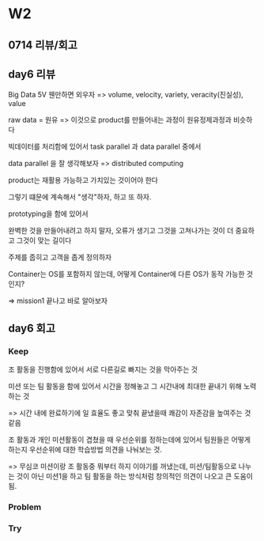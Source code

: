 # W2

## 0714 리뷰/회고

## day6 리뷰


Big Data 5V 웬만하면 외우자 => volume, velocity, variety, veracity(진실성), value

raw data = 원유 => 이것으로 product를 만들어내는 과정이 원유정제과정과 비슷하다

빅데이터를 처리함에 있어서 task parallel 과 data parallel 중에서

data parallel 을 잘 생각해보자 => distributed computing

product는 재활용 가능하고 가치있는 것이어야 한다

그렇기 떄문에 계속해서 "생각"하자, 하고 또 하자.

prototyping을 함에 있어서

완벽한 것을 만들어내려고 하지 말자, 오류가 생기고 그것을 고쳐나가는 것이 더 중요하고 그것이 맞는 길이다

주제를 줍히고 고객을 좁게 정의하자

Container는 OS를 포함하지 않는데, 어떻게 Container에 다른 OS가 동작 가능한 것인지?

=> mission1 끝나고 바로 알아보자

## day6 회고

### Keep
조 활동을 진행함에 있어서 서로 다른길로 빠지는 것을 막아주는 것

미션 또는 팀 활동을 함에 있어서 시간을 정해놓고 그 시간내에 최대한 끝내기 위해 노력하는 것

=> 시간 내에 완료하기에 일 효율도 좋고 맞춰 끝냈을때 쾌감이 자존감을 높여주는 것 같음

조 활동과 개인 미션활동이 겹쳤을 때 우선순위를 정하는데에 있어서 팀원들은 어떻게 하는지 우선순위에 대한 학습방법 의견을 나눠보는 것.

=> 무심코 미션이랑 조 활동중 뭐부터 하지 이야기를 꺼냈는데, 미션/팀활동으로 나누는 것이 아닌 미션1을 하고 팀 활동을 하는 방식처럼 창의적인 의견이 나오고 큰 도움이 됨.

### Problem


### Try


